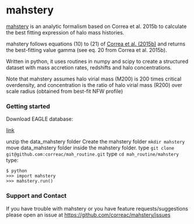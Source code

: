 mahstery
=======

[mahstery](https://github.com/correac/mahstery) is an analytic formalism
based on Correa et al. 2015b to calculate the best fitting expression
of halo mass histories.

mahstery follows equations (10) to (21) of [Correa et al. (2015b)](http://adsabs.harvard.edu/abs/2015MNRAS.450.1521C)
and returns the best-fitting value gamma (see eq. 20 from Correa et al. 2015b).

Written in python, it uses routines in numpy and scipy to create a structured dataset with
mass accretion rates, redshifts and halo concentrations.

Note that mahstery assumes halo virial mass (M200) is 200 times critical overdensity, and
concentration is the ratio of halo virial mass (R200) over scale radius (obtained from best-fit NFW profile)

### Getting started

Download EAGLE database:

[link](https://home.strw.leidenuniv.nl/~correa/download/data_mahstery.zip)

unzip the data_mahstery folder
Create the mahstery folder ```mkdir mahstery```
move data_mahstery folder inside the mahstery folder.
type ```git clone git@github.com:correac/mah_routine.git```
type ```cd mah_routine/mahstery```
type:
```
$ python
>>> import mahstery
>>> mahstery.run()
```
### Support and Contact

If you have trouble with mahstery or you have feature requests/suggestions please
open an issue at https://github.com/correac/mahstery/issues
